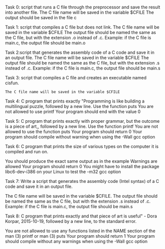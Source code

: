 Task 0: script that runs a C file through the preprocessor and save the result into another file.
	The C file name will be saved in the variable $CFILE
	The output should be saved in the file c


Task 1: script that compiles a C file but does not link.
	The C file name will be saved in the variable $CFILE
	The output file should be named the same as the C file, but with the extension .o instead of .c.
		Example: if the C file is main.c, the output file should be main.o


Task 2:script that generates the assembly code of a C code and save it in an output file.
	The C file name will be saved in the variable $CFILE
	The output file should be named the same as the C file, but with the extension .s instead of .c.
		Example: if the C file is main.c, the output file should be main.s


Task 3: script that compiles a C file and creates an executable named cisfun.

	The C file name will be saved in the variable $CFILE


Task 4: C program that prints exactly "Programming is like building a multilingual puzzle, followed by a new line.
	Use the function puts
	You are not allowed to use printf
	Your program should end with the value 0


Task 5: C program that prints exactly with proper grammar, but the outcome is a piece of art,, followed by a new line.
	Use the function printf
	You are not allowed to use the function puts
	Your program should return 0
	Your program should compile without warning when using the -Wall gcc option


Task 6:  C program that prints the size of various types on the computer it is compiled and run on.

You should produce the exact same output as in the example
Warnings are allowed
Your program should return 0
You might have to install the package libc6-dev-i386 on your Linux to test the -m32 gcc option


Task 7: Write a script that generates the assembly code (Intel syntax) of a C code and save it in an output file.

The C file name will be saved in the variable $CFILE.
The output file should be named the same as the C file, but with the extension .s instead of .c.
Example: if the C file is main.c, the output file should be main.s


Task 8: C program that prints exactly and that piece of art is useful" - Dora Korpar, 2015-10-19, followed by a new line, to the standard error.

You are not allowed to use any functions listed in the NAME section of the man (3) printf or man (3) puts
Your program should return 1
Your program should compile without any warnings when using the -Wall gcc option
